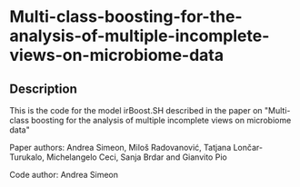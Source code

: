 # Multi-class-boosting-for-the-analysis-of-multiple-incomplete-views-on-microbiome-data
## Description
This is the code for the model irBoost.SH described in the paper on "Multi-class boosting for the analysis of multiple incomplete views on microbiome data"

Paper authors: Andrea Simeon, Miloš Radovanović, Tatjana Lončar-Turukalo, Michelangelo Ceci, Sanja Brdar and Gianvito Pio

Code author: Andrea Simeon
